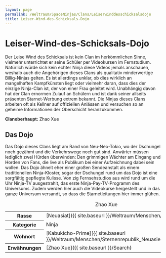 ```yaml
---
layout: page
permalink: /Weltraum/SpaceNinjas/Clans/Leiserwinddesschicksalsdojo
title: Leiser-Wind-des-Schicksals-Dojo
---
```



# Leiser-Wind-des-Schicksals-Dojo


Der Leise Wind des Schicksals ist kein Clan im herkömmlichen Sinne, vielmehr unterrichtet er seine Schüler per Videokursen im Fernstudium. Natürlich würde sich kein echter Ninja diese Videos jemals anschauen, weshalb auch die Angehörigen dieses Clans als qualitativ minderwertige Billig-Ninjas gelten. Es ist allerdings unklar, ob dies wirklich an mangelhaften Kampfkünsten liegt oder vielmehr daran, dass dies der einzige Ninja-Clan ist, der von einer Frau geleitet wird. Unabhängig davon hat der Clan ernormen Zulauf an Schülern und ist dank seiner allseits präsenten Starnet-Werbung extrem bekannt. Die Ninjas dieses Clans arbeiten oft als Kellner auf offiziellen Anlässen und versuchen so an geheime Informationen der Oberschicht heranzukommen.

**Clanoberhaupt:** Zhao Xue

## Das Dojo

Das Dojo dieses Clans liegt am Rand von Neu-Neo-Tokio, wo der Dschungel noch gezähmt und die Verkehrswege noch gut sind. Anwärter müssen lediglich zwei Hürden überwinden: Den grimmigen Wächter am Eingang und Horden von Fans, die live als Publikum bei einer Aufzeichnung dabei sein wollen. Das Dojo ähnelt eher einer großen Sendeanstalt als einem traditionellen Ninja-Kloster, sogar der Dschungel rund um das Dojo ist eine sorgfältig gepflegte Kulisse. Von zig Fernsehstudios aus wird rund um die Uhr Ninja-TV ausgestrahlt, das erste Ninja-Pay-TV-Programm des Universums. Zudem werden hier auch die Videokurse hergestellt und in das ganze Universum versandt, so dass die Starnetleitungen hier immer glühen.


<aside>
<table data-type="slc">
<caption>Zhao Xue</caption>
<tbody>
<tr><th>Rasse</th><td>[Neuasiat]({{ site.baseurl }}/Weltraum/Menschen/Neuasien)</td></tr>
<tr><th>Kategorie</th><td>Ninja</td></tr>
<tr><th>Wohnort</th><td>[Kabukicho-Prime]({{ site.baseurl }}/Weltraum/Menschen/Sternenrepublik_Neuasien/Kabukichoprime)</td></tr>
<tr><th>Erwähnungen</th><td>[Zhao Xue]({{ site.baseurl }}/Search)</td></tr>
</tbody>
</table>
</aside>

